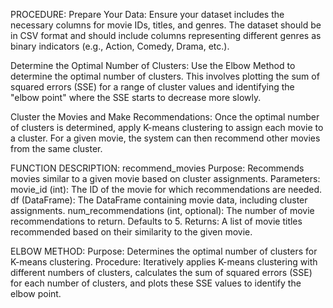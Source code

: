 PROCEDURE:
Prepare Your Data: Ensure your dataset includes the necessary columns for movie IDs, titles, and genres. 
The dataset should be in CSV format and should include columns representing different genres as binary indicators (e.g., Action, Comedy, Drama, etc.).

Determine the Optimal Number of Clusters: Use the Elbow Method to determine the optimal number of clusters. 
This involves plotting the sum of squared errors (SSE) for a range of cluster values and identifying the "elbow point" where the SSE starts to decrease more slowly.

Cluster the Movies and Make Recommendations: Once the optimal number of clusters is determined, apply K-means clustering to assign each movie to a cluster. 
For a given movie, the system can then recommend other movies from the same cluster.

FUNCTION DESCRIPTION:
recommend_movies
Purpose: Recommends movies similar to a given movie based on cluster assignments.
Parameters:
movie_id (int): The ID of the movie for which recommendations are needed.
df (DataFrame): The DataFrame containing movie data, including cluster assignments.
num_recommendations (int, optional): The number of movie recommendations to return. Defaults to 5.
Returns: A list of movie titles recommended based on their similarity to the given movie.

ELBOW METHOD:
Purpose: Determines the optimal number of clusters for K-means clustering.
Procedure: Iteratively applies K-means clustering with different numbers of clusters, calculates the sum of squared errors (SSE) for each number of clusters, and plots these SSE values to identify the elbow point.
